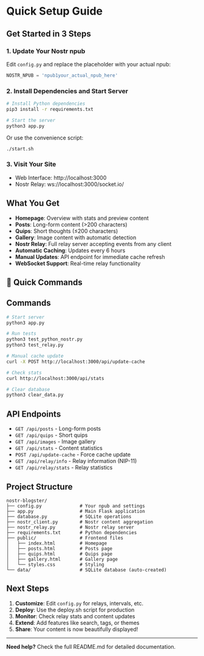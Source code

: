 # Quick Setup Guide

## Get Started in 3 Steps

### 1. Update Your Nostr npub
Edit `config.py` and replace the placeholder with your actual npub:
```python
NOSTR_NPUB = 'npub1your_actual_npub_here'
```

### 2. Install Dependencies and Start Server
```bash
# Install Python dependencies
pip3 install -r requirements.txt

# Start the server
python3 app.py
```
Or use the convenience script:
```bash
./start.sh
```

### 3. Visit Your Site
- Web Interface: http://localhost:3000
- Nostr Relay: ws://localhost:3000/socket.io/

## What You Get

- **Homepage**: Overview with stats and preview content
- **Posts**: Long-form content (>200 characters)
- **Quips**: Short thoughts (≤200 characters)  
- **Gallery**: Image content with automatic detection
- **Nostr Relay**: Full relay server accepting events from any client
- **Automatic Caching**: Updates every 6 hours
- **Manual Updates**: API endpoint for immediate cache refresh
- **WebSocket Support**: Real-time relay functionality

## 🔧 Quick Commands

## Commands

```bash
# Start server
python3 app.py

# Run tests
python3 test_python_nostr.py
python3 test_relay.py

# Manual cache update
curl -X POST http://localhost:3000/api/update-cache

# Check stats
curl http://localhost:3000/api/stats

# Clear database
python3 clear_data.py
```

## API Endpoints

- `GET /api/posts` - Long-form posts
- `GET /api/quips` - Short quips
- `GET /api/images` - Image gallery
- `GET /api/stats` - Content statistics
- `POST /api/update-cache` - Force cache update
- `GET /api/relay/info` - Relay information (NIP-11)
- `GET /api/relay/stats` - Relay statistics

## Project Structure

```
nostr-blogster/
├── config.py              # Your npub and settings
├── app.py                 # Main Flask application
├── database.py            # SQLite operations
├── nostr_client.py        # Nostr content aggregation
├── nostr_relay.py         # Nostr relay server
├── requirements.txt       # Python dependencies
├── public/                # Frontend files
│   ├── index.html         # Homepage
│   ├── posts.html         # Posts page
│   ├── quips.html         # Quips page
│   ├── gallery.html       # Gallery page
│   └── styles.css         # Styling
└── data/                  # SQLite database (auto-created)
```

## Next Steps

1. **Customize**: Edit `config.py` for relays, intervals, etc.
2. **Deploy**: Use the deploy.sh script for production
3. **Monitor**: Check relay stats and content updates
3. **Extend**: Add features like search, tags, or themes
4. **Share**: Your content is now beautifully displayed!

---

**Need help?** Check the full README.md for detailed documentation.
